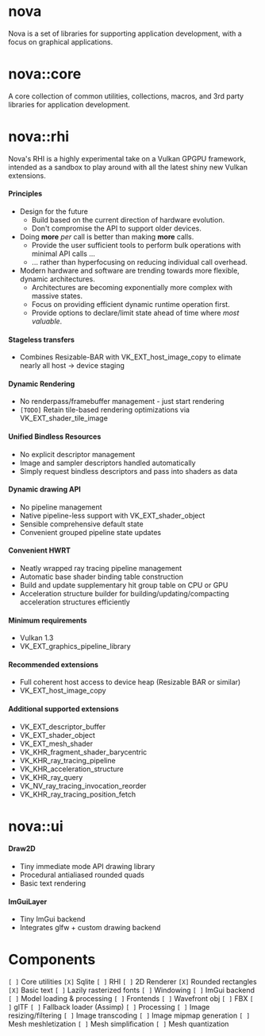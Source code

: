 # nova

Nova is a set of libraries for supporting application development, with a focus on graphical applications.

# nova::core

A core collection of common utilities, collections, macros, and 3rd party libraries for application development.

# nova::rhi

Nova's RHI is a highly experimental take on a Vulkan GPGPU framework, intended as a sandbox to play around with all the latest shiny new Vulkan extensions.

#### Principles
- Design for the future
  - Build based on the current direction of hardware evolution.
  - Don't compromise the API to support older devices.
- Doing **more** *per* call is better than making **more** calls.
  - Provide the user sufficient tools to perform bulk operations with minimal API calls ...
  - ... rather than hyperfocusing on reducing individual call overhead.
- Modern hardware and software are trending towards more flexible, dynamic architectures.
  - Architectures are becoming exponentially more complex with massive states.
  - Focus on providing efficient dynamic runtime operation first.
  - Provide options to declare/limit state ahead of time where *most valuable*.

#### Stageless transfers
- Combines Resizable-BAR with VK_EXT_host_image_copy to elimate nearly all host -> device staging

#### Dynamic Rendering
- No renderpass/framebuffer management - just start rendering
- `[TODO]` Retain tile-based rendering optimizations via VK_EXT_shader_tile_image

#### Unified Bindless Resources
- No explicit descriptor management
- Image and sampler descriptors handled automatically
- Simply request bindless descriptors and pass into shaders as data

#### Dynamic drawing API
- No pipeline management
- Native pipeline-less support with VK_EXT_shader_object
- Sensible comprehensive default state
- Convenient grouped pipeline state updates

#### Convenient HWRT
- Neatly wrapped ray tracing pipeline management
- Automatic base shader binding table construction
- Build and update supplementary hit group table on CPU or GPU
- Acceleration structure builder for building/updating/compacting acceleration structures efficiently

#### Minimum requirements
- Vulkan 1.3
- VK_EXT_graphics_pipeline_library

#### Recommended extensions
- Full coherent host access to device heap (Resizable BAR or similar)
- VK_EXT_host_image_copy

#### Additional supported extensions
- VK_EXT_descriptor_buffer
- VK_EXT_shader_object
- VK_EXT_mesh_shader
- VK_KHR_fragment_shader_barycentric
- VK_KHR_ray_tracing_pipeline
- VK_KHR_acceleration_structure
- VK_KHR_ray_query
- VK_NV_ray_tracing_invocation_reorder
- VK_KHR_ray_tracing_position_fetch

# nova::ui

#### Draw2D
- Tiny immediate mode API drawing library
- Procedural antialiased rounded quads
- Basic text rendering

#### ImGuiLayer
- Tiny ImGui backend
- Integrates glfw + custom drawing backend

# Components

  `[ ]` Core utilities
  `[X]` Sqlite
  `[ ]` RHI
  `[ ]` 2D Renderer
      `[X]` Rounded rectangles
      `[X]` Basic text
      `[ ]` Lazily rasterized fonts
  `[ ]` Windowing
  `[ ]` ImGui backend
  `[ ]` Model loading & processing
      `[ ]` Frontends
          `[ ]` Wavefront obj
          `[ ]` FBX
          `[ ]` glTF
          `[ ]` Fallback loader (Assimp)
      `[ ]` Processing
          `[ ]` Image resizing/filtering
          `[ ]` Image transcoding
          `[ ]` Image mipmap generation
          `[ ]` Mesh meshletization
          `[ ]` Mesh simplification
          `[ ]` Mesh quantization
